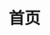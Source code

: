 ---
layout: home

title: 首页

hero:
  name: demo平台
  text: 前端开发文档
  actions:
    - theme: brand
      text: 快速开始
      link: /guide/README
    - theme: default
      text: API 文档
      link: /dist/README
---